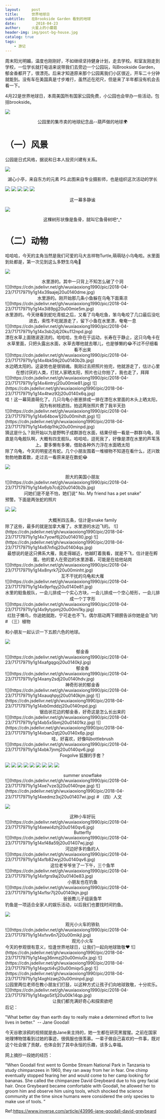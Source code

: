 ```yaml
---
layout:     post
title:      世界地球日
subtitle:   在Brookside Garden 看到的地球
date:         2018-04-23
author:     火星上的小蘑菇
header-img: img/post-bg-house.jpg
catalog: true
tags:
    - 游记
---
```


周末阳光明媚，温度也刚刚好，不如继续坚持健身计划，走去学校。和室友刚走到学校，一位学长就打电话来说带我们去旁边一个公园玩，叫Brookside Garden，郁金香都开了，很漂亮。后来才知道原来那个公园离我们小区很近，开车二十分钟就能到。没有车在美国真是寸步难行，虽然近在咫尺，但是来了半年都没有机会去看一下。

4月22是世界地球日，本周美国所有国家公园免费，小公园也会举办一些活动，包括brookside。

![](https://cdn.jsdelivr.net/gh/wuxiaoxiong1990/pic/2018-04-23/71717971ly1g14wzdv8z8j20u0140e82.jpg)
<center>公园里的集市卖的地球纪念品--葫芦做的地球🌍</center>

# （一）风景

公园是日式风格，据说和日本人投资兴建有关系。

![](https://cdn.jsdelivr.net/gh/wuxiaoxiong1990/pic/2018-04-23/71717971ly1g14x0fgi8nj20u00k1e81.jpg)
<center>湖心小亭，来自东方的元素 PS.此图来自专业摄影师，也是组织这次活动的学长</center>

![](https://cdn.jsdelivr.net/gh/wuxiaoxiong1990/pic/2018-04-23/71717971ly1g14x0ruv52j20u00mi7wh.jpg)
![](https://cdn.jsdelivr.net/gh/wuxiaoxiong1990/pic/2018-04-23/71717971ly1g14x0znwb8j20u00mib29.jpg)
![](https://cdn.jsdelivr.net/gh/wuxiaoxiong1990/pic/2018-04-23/71717971ly1g14x165fo8j20u00mi4qp.jpg)
![](https://cdn.jsdelivr.net/gh/wuxiaoxiong1990/pic/2018-04-23/71717971ly1g14x1ci6djj20u00mihdt.jpg)
![](https://cdn.jsdelivr.net/gh/wuxiaoxiong1990/pic/2018-04-23/71717971ly1g14x1kfrifj20u00mib29.jpg)
<center>这一幕多静谧</center>

![](https://cdn.jsdelivr.net/gh/wuxiaoxiong1990/pic/2018-04-23/71717971ly1g14x1vjec2j20u0140x6q.jpg)
<center>这棵树形状像是鱼骨，就叫它鱼骨树吧^_^</center>

# （二）动物

哈哈哈，今天的主角当然是我们可爱的马大吉祥物Turtle,萌萌哒小乌龟啦。水里面到处都是，第一次见到这么多野生乌龟🐢

![](https://cdn.jsdelivr.net/gh/wuxiaoxiong1990/pic/2018-04-23/71717971ly1g14x2t0kxcj20u00miwn1.jpg)
<center>水里游的。其中一只背上不知怎么破了个洞</center>
![](https://cdn.jsdelivr.net/gh/wuxiaoxiong1990/pic/2018-04-23/71717971ly1g14x39aajej20u0140dme.jpg)
<center>水里游的。刚开始那几条小鱼躲在乌龟下面乘凉</center>
![](https://cdn.jsdelivr.net/gh/wuxiaoxiong1990/pic/2018-04-23/71717971ly1g14x3i89pjj20u00mie5m.jpg)
<center>水里游的。今天继看到蛇吃青蛙之后，又看了乌龟吃鱼，笨乌龟咬了几口最后没吃进去，索性不吃就游走了，留下小鱼在水里漂，奄奄一息</center>
![](https://cdn.jsdelivr.net/gh/wuxiaoxiong1990/pic/2018-04-23/71717971ly1g14x3sb2j4j20ku112npd.jpg)
<center>漂在水草上面随波逐流的。哈哈哈，生命在于运动，长寿在于静止，这只乌龟卡在水草里面，只把头露出水面，水草去哪他就去哪儿，也是够懒的😂不过不仔细看看不出来</center>
![](https://cdn.jsdelivr.net/gh/wuxiaoxiong1990/pic/2018-04-23/71717971ly1g14x4bk5tkj20u0140b2b.jpg)
<center>水边晒太阳的。这姿势也是很销魂。我刚过去把照片拍完，他就游走了，估计心里在想讨厌的人类，打扰人家晒太阳，照片也让你拍了，我也走了，拜拜</center>
![](https://cdn.jsdelivr.net/gh/wuxiaoxiong1990/pic/2018-04-23/71717971ly1g14x4intryj20u00mie81.jpg)
![](https://cdn.jsdelivr.net/gh/wuxiaoxiong1990/pic/2018-04-23/71717971ly1g14x4twz92j20u0140x6q.jpg)
<center>哇！这一幕简直萌化了。几只乌龟小崽崽排成一排在漂在水里面的木头上晒太阳，因为有树枝遮挡，拍这两张照片费了我半天劲</center>
![](https://cdn.jsdelivr.net/gh/wuxiaoxiong1990/pic/2018-04-23/71717971ly1g14x64bow1j20u00mihdt.jpg)
![](https://cdn.jsdelivr.net/gh/wuxiaoxiong1990/pic/2018-04-23/71717971ly1g14x6dp1hkj20u00minpd.jpg)
<center>猜这是什么？刚开始以为是野鸭子成群游在水面，结果仔细一看是一群群乌龟，简直是乌龟舰队啊，大概有四支舰队。哈哈哈，逗死我了，好像是漂在水里的芦苇荡上。要多懒有多懒，借助各种外力浮在水面晒太阳</center>
除了乌龟，今天的明星还有蛇。几个小朋友围着一堆植物不知道在看什么，还兴致勃勃地数着数，走过去一看原来是在数蛇😂

![](https://cdn.jsdelivr.net/gh/wuxiaoxiong1990/pic/2018-04-23/71717971ly1g14x6omhzyj20u01407wj.jpg)
<center>胆大的美国小朋友</center>
![](https://cdn.jsdelivr.net/gh/wuxiaoxiong1990/pic/2018-04-23/71717971ly1g14x6yb7cdj20u0140b2b.jpg)
<center>问她们是不是不怕，她们说“ No. My friend has a pet snake”</center>
预警。下面是两张蛇的照片

![](https://cdn.jsdelivr.net/gh/wuxiaoxiong1990/pic/2018-04-23/71717971ly1g14x7b8umvj20u0140hdv.jpg)
![](https://cdn.jsdelivr.net/gh/wuxiaoxiong1990/pic/2018-04-23/71717971ly1g14x7mxau6j20u0140e83.jpg)
<center>大概🈶️四五条，估计是snake family</center>
除了这些，最多的就是加拿大雁了。水里游的水边飞的。
![](https://cdn.jsdelivr.net/gh/wuxiaoxiong1990/pic/2018-04-23/71717971ly1g14x7yowf6j20u01401l0.jpg)
![](https://cdn.jsdelivr.net/gh/wuxiaoxiong1990/pic/2018-04-23/71717971ly1g14x87nfiqj20u01404qs.jpg)

<center>最想说的是这只佛系大雁，我走得越近，他越盯着我看，就是不飞，估计是在孵蛋。他的爱人在旁边的水里游着，可能是在给他站岗</center>
![](https://cdn.jsdelivr.net/gh/wuxiaoxiong1990/pic/2018-04-23/71717971ly1g14x8nyrk7j20u00minht.jpg)
<center>互不干扰的乌龟和大雁</center>
![](https://cdn.jsdelivr.net/gh/wuxiaoxiong1990/pic/2018-04-23/71717971ly1g14x9prfqyj20u0140e81.jpg)
<center>水里的鲶鱼舰队，一会儿排成一个实心方块，一会儿排成一个空心矩形，一会儿排成一个丁字形</center>
![](https://cdn.jsdelivr.net/gh/wuxiaoxiong1990/pic/2018-04-23/71717971ly1g14x9ytypmj20u00mi1ky.jpg)
<center>红肚子懒鸟，你追她就跑，宁可走也不飞，偶尔扇动两下翅膀告诉你她是会飞的</center>
# （三）植物

和小朋友一起认识一下五颜六色的地球。

![](https://cdn.jsdelivr.net/gh/wuxiaoxiong1990/pic/2018-04-23/71717971ly1g14xa9ivuqj20u0140kjl.jpg)
<center>郁金香</center>
![](https://cdn.jsdelivr.net/gh/wuxiaoxiong1990/pic/2018-04-23/71717971ly1g14xafgqgoj20u0140kjl.jpg)
<center>郁金香</center>
![](https://cdn.jsdelivr.net/gh/wuxiaoxiong1990/pic/2018-04-23/71717971ly1g14xany2sdj20u0140hdv.jpg)
<center>神奇形状的郁金香</center>
![](https://cdn.jsdelivr.net/gh/wuxiaoxiong1990/pic/2018-04-23/71717971ly1g14xauqhpyj20u0140kjm.jpg)
![](https://cdn.jsdelivr.net/gh/wuxiaoxiong1990/pic/2018-04-23/71717971ly1g14xb0mddzj20u0140npd.jpg)
<center>锯齿状花边的郁金香，好奇这是怎么长出来的</center>
![](https://cdn.jsdelivr.net/gh/wuxiaoxiong1990/pic/2018-04-23/71717971ly1g14xb5x5bmj20u01401kz.jpg)
![](https://cdn.jsdelivr.net/gh/wuxiaoxiong1990/pic/2018-04-23/71717971ly1g14xban2qtj20u0140x6p.jpg)
<center>哇，好喜欢，好像叫bottlebrush</center>
![](https://cdn.jsdelivr.net/gh/wuxiaoxiong1990/pic/2018-04-23/71717971ly1g14xbk7jnmj20u0140qv6.jpg)
<center>Foxgolve 狐狸的手套？</center>

![](https://cdn.jsdelivr.net/gh/wuxiaoxiong1990/pic/2018-04-23/71717971ly1g14xbqr3m6j20u01401ky.jpg)
![](https://cdn.jsdelivr.net/gh/wuxiaoxiong1990/pic/2018-04-23/71717971ly1g14xbw7i5wj20u01407wi.jpg)
![](https://cdn.jsdelivr.net/gh/wuxiaoxiong1990/pic/2018-04-23/71717971ly1g14xc5z06oj20u0140b2a.jpg)
![](https://cdn.jsdelivr.net/gh/wuxiaoxiong1990/pic/2018-04-23/71717971ly1g14xcaklkdj20u0140x6q.jpg)
![](https://cdn.jsdelivr.net/gh/wuxiaoxiong1990/pic/2018-04-23/71717971ly1g14xcgzoafj20u0140e82.jpg)
![](https://cdn.jsdelivr.net/gh/wuxiaoxiong1990/pic/2018-04-23/71717971ly1g14xcrbhvaj20u0140kjm.jpg)
![](https://cdn.jsdelivr.net/gh/wuxiaoxiong1990/pic/2018-04-23/71717971ly1g14xczkzxfj20u0140npe.jpg)
![](https://cdn.jsdelivr.net/gh/wuxiaoxiong1990/pic/2018-04-23/71717971ly1g14xd6cwraj20u0140x6p.jpg)
![](https://cdn.jsdelivr.net/gh/wuxiaoxiong1990/pic/2018-04-23/71717971ly1g14xdpqiyhj20u0140qv5.jpg)
<center>summer snowflake</center>
![](https://cdn.jsdelivr.net/gh/wuxiaoxiong1990/pic/2018-04-23/71717971ly1g14xe7vze3j20u0140npe.jpg)
![](https://cdn.jsdelivr.net/gh/wuxiaoxiong1990/pic/2018-04-23/71717971ly1g14xedmz3xj20u01407wi.jpg)
# （四）人文

![](https://cdn.jsdelivr.net/gh/wuxiaoxiong1990/pic/2018-04-23/71717971ly1g14xemzy8ej20u0140x6q.jpg)
<center>这种小车好玩</center>
![](https://cdn.jsdelivr.net/gh/wuxiaoxiong1990/pic/2018-04-23/71717971ly1g14xewi4zhj20u0140qv6.jpg)
<center>Butterfly</center>
![](https://cdn.jsdelivr.net/gh/wuxiaoxiong1990/pic/2018-04-23/71717971ly1g14xf48a59j20u01407wj.jpg)
<center>河边好多钓鱼的人</center>
![](https://cdn.jsdelivr.net/gh/wuxiaoxiong1990/pic/2018-04-23/71717971ly1g14xfb82wyj20u0140qv6.jpg)
<center>这位老爷爷坐了一下午，三个鱼竿</center>
![](https://cdn.jsdelivr.net/gh/wuxiaoxiong1990/pic/2018-04-23/71717971ly1g14xfgrs9aj20u0140e83.jpg)
<center>小朋友也在钓鱼</center>
![](https://cdn.jsdelivr.net/gh/wuxiaoxiong1990/pic/2018-04-23/71717971ly1g14xflsr7lj20u0140kjn.jpg)
<center>爸爸教儿子组装鱼竿</center>
钓鱼是一项适合全家人的娱乐活动，以后我们也要找时间钓鱼。

![](https://cdn.jsdelivr.net/gh/wuxiaoxiong1990/pic/2018-04-23/71717971ly1g14xfsc4rdj20u0140kjm.jpg)
<center>观光小火车的铁轨</center>
![](https://cdn.jsdelivr.net/gh/wuxiaoxiong1990/pic/2018-04-23/71717971ly1g14xfxv6n7j20u00mikjl.jpg)
<center>观光小火车</center>
今天的参观很有意义，恰逢世界地球日，让我们一起向地球致敬❤️
![](https://cdn.jsdelivr.net/gh/wuxiaoxiong1990/pic/2018-04-23/71717971ly1g14xg36nmzj20u00miu0x.jpg)
![](https://cdn.jsdelivr.net/gh/wuxiaoxiong1990/pic/2018-04-23/71717971ly1g14xgcti4vj20u00miqv5.jpg)
![](https://cdn.jsdelivr.net/gh/wuxiaoxiong1990/pic/2018-04-23/71717971ly1g14xghlzaej20u00minpd.jpg)

<center>公园里两位老师在教小朋友们打鼓，以这种方式让孩子们向地球致敬，十分欢乐。</center>
![](https://cdn.jsdelivr.net/gh/wuxiaoxiong1990/pic/2018-04-23/71717971ly1g14xgo5it1j20u00k14qp.jpg)
<center>让我们都充满好奇心和探索欲吧</center>
后记：

"What better day than earth day to really make a determined effort to live lives in better."
​                                                                                                                                         --  Jane Goodall

今天谷歌涂鸦的视频就是由Jane来主持的，她一生都在研究黑猩猩。之前在国家地理博物馆看到过她的事迹，很佩服也很羡慕。一辈子做自己喜欢的一件事，既对这个社会做了贡献，也体会到了其中永恒的乐趣，该多么幸福。

网上摘抄一段她的经历：

“When Goodall first went to Gombe Stream National Park in Tanzania to study chimpanzees in 1960, they ran away from her in fear. One chimp eventually stopped fearing her and would come to her camp looking for bananas. She called the chimpanzee David Greybeard due to his grey facial hair. Once Greybeard became comfortable with Goodall, he allowed her to groom him and observe him using tools, which shocked the science community at the time since humans were considered the only species to make use of tools. ”

Ref:https://www.inverse.com/article/43996-jane-goodall-david-greybeard